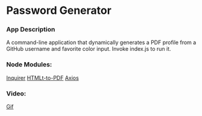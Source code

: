# Password Generator

### App Description
A command-line application that dynamically generates a PDF profile from a GitHub username and favorite color input. Invoke index.js to run it. 

### Node Modules:
[Inquirer](https://www.npmjs.com/package/inquirer)
[HTMLt-to-PDF](https://www.npmjs.com/package/html5-to-pdf)
[Axios](https://www.npmjs.com/package/axios)

### Video:
[Gif](https://github.com/everetthumphreys/developer-profile-generator/blob/master/example.gif)